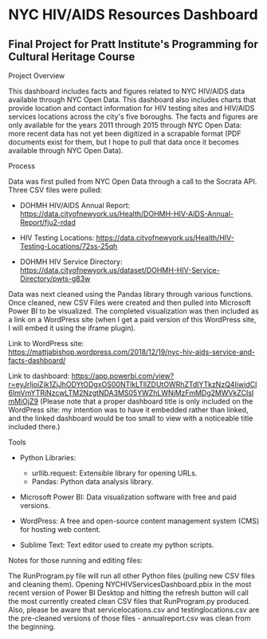 # NYC HIV/AIDS Resources Dashboard
## Final Project for Pratt Institute's Programming for Cultural Heritage Course

Project Overview

This dashboard includes facts and figures related to NYC HIV/AIDS data available through NYC Open Data. This dashboard also includes charts that provide location and contact information for HIV testing sites and HIV/AIDS services locations across the city's five boroughs. The facts and figures are only available for the years 2011 through 2015 through NYC Open Data: more recent data has not yet been digitized in a scrapable format (PDF documents exist for them, but I hope to pull that data once it becomes available through NYC Open Data).


Process

Data was first pulled from NYC Open Data through a call to the Socrata API. Three CSV files were pulled:

- DOHMH HIV/AIDS Annual Report: https://data.cityofnewyork.us/Health/DOHMH-HIV-AIDS-Annual-Report/fju2-rdad

- HIV Testing Locations: https://data.cityofnewyork.us/Health/HIV-Testing-Locations/72ss-25qh

- DOHMH HIV Service Directory: https://data.cityofnewyork.us/dataset/DOHMH-HIV-Service-Directory/pwts-g83w

Data was next cleaned using the Pandas library through various functions. Once cleaned, new CSV Files were created and then pulled into Microsoft Power BI to be visualized. The completed visualization was then included as a link on a WordPress site (when I get a paid version of this WordPress site, I will embed it using the iframe plugin).

Link to WordPress site: https://mattjabishop.wordpress.com/2018/12/19/nyc-hiv-aids-service-and-facts-dashboard/

Link to dashboard: https://app.powerbi.com/view?r=eyJrIjoiZjk1ZjJhODYtODgxOS00NTlkLTllZDUtOWRhZTdlYTkzNzQ4IiwidCI6ImVmYTRjNzcwLTM2NzgtNDA3MS05YWZhLWNjMzFmMDg2MWVkZCIsImMiOjZ9
(Please note that a proper dashboard title is only included on the WordPress site: my intention was to have it embedded rather than linked, and the linked dashboard would be too small to view with a noticeable title included there.)


Tools

- Python Libraries:
	- urllib.request: Extensible library for opening URLs.
	- Pandas: Python data analysis library.

- Microsoft Power BI: Data visualization software with free and paid versions.

- WordPress: A free and open-source content management system (CMS) for hosting web content.

- Sublime Text: Text editor used to create my python scripts.


Notes for those running and editing files:

The RunProgram.py file will run all other Python files (pulling new CSV files and cleaning them). Opening NYCHIVServicesDashboard.pbix in the most recent version of Power BI Desktop and hitting the refresh button will call the most currently created clean CSV files that RunProgram.py produced. Also, please be aware that servicelocations.csv and testinglocations.csv are the pre-cleaned versions of those files - annualreport.csv was clean from the beginning.